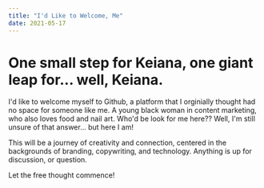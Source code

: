 ```yaml
---
title: "I'd Like to Welcome, Me"
date: 2021-05-17
---
```

# One small step for Keiana, one giant leap for... well, Keiana.

I'd like to welcome myself to Github, a platform that I orginially thought had no space for someone like me. A young black woman in content marketing, who also loves food and nail art. Who'd be look for me here?? Well, I'm still unsure of that answer... but here I am!

This will be a journey of creativity and connection, centered in the backgrounds of branding, copywriting, and technology. Anything is up for discussion, or question. 

Let the free thought commence!
